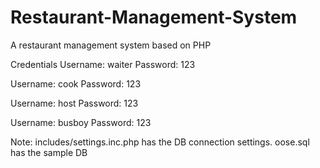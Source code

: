 # Restaurant-Management-System
A restaurant management system based on PHP

Credentials
Username: waiter
Password: 123

Username: cook
Password: 123

Username: host
Password: 123

Username: busboy
Password: 123

Note: includes/settings.inc.php has the DB connection settings.
oose.sql has the sample DB
